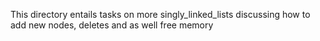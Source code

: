This directory entails tasks on more singly_linked_lists discussing how to add new nodes, deletes and as well free memory
